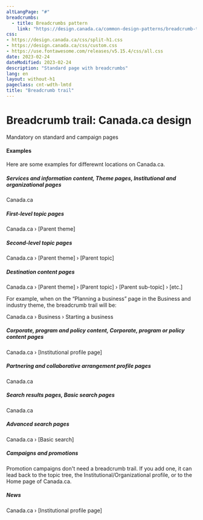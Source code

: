 ```yaml
---
altLangPage: "#"
breadcrumbs:
  - title: Breadcrumbs pattern
    link: "https://design.canada.ca/common-design-patterns/breadcrumb-trail.html"
css:
- https://design.canada.ca/css/split-h1.css
- https://design.canada.ca/css/custom.css
- https://use.fontawesome.com/releases/v5.15.4/css/all.css
date: 2023-02-24
dateModified: 2023-02-24
description: "Standard page with breadcrumbs"
lang: en
layout: without-h1
pageclass: cnt-wdth-lmtd
title: "Breadcrumb trail"
---
```

<h1 property="name" id="wb-cont" dir="ltr"><span class="stacked"><span>Breadcrumb trail</span>: <span>Canada.ca design</span></span></h1>
<p><span class="label label-danger">Mandatory on standard and campaign pages</span><p>
<h4>Examples</h4>
<p>Here are some examples for differewnt locations on Canada.ca.</p>
<h5>Services and information content, Theme pages, Institutional and organizational pages</h5>
<p>Canada.ca</p>
<h5>First-level topic pages</h5>
<p>Canada.ca   &#8250;   [Parent theme]</p>
<h5>Second-level topic pages</h5>
<p>Canada.ca    &#8250;   [Parent theme]    &#8250;   [Parent topic]</p>
<h5>Destination content pages</h5>
<p>Canada.ca    &#8250;   [Parent theme]    &#8250;   [Parent topic]   &#8250;  [Parent sub-topic]   &#8250;   [etc.]</p>
<p>For example, when on the “Planning a business” page in the Business and industry theme, the breadcrumb trail will be:</p>
<p>Canada.ca   &#8250;   Business   &#8250;   Starting a business</p>
<h5>Corporate, program and policy content, Corporate, program or policy content pages</h5>
<p>Canada.ca   &#8250;   [Institutional profile page]</p>
<h5>Partnering and collaborative arrangement profile pages</h5>
<p>Canada.ca</p>
<h5>Search results pages, Basic search pages</h5>
<p>Canada.ca</p>
<h5>Advanced search pages</h5>
<p>Canada.ca   &#8250;   [Basic search]</p>
<h5>Campaigns and promotions</h5>
<p>Promotion campaigns don't need a breadcrumb trail. If you add one, it can lead back to the topic tree, the Institutional/Organizational profile, or to the Home page of Canada.ca.</p>
<h5>News</h5>
<p>Canada.ca   &#8250;   [Institutional profile page]</p>
